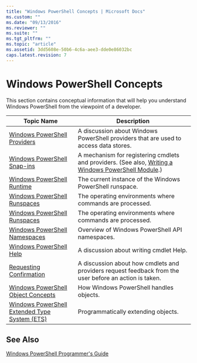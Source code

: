 ```yaml
---
title: "Windows PowerShell Concepts | Microsoft Docs"
ms.custom: ""
ms.date: "09/13/2016"
ms.reviewer: ""
ms.suite: ""
ms.tgt_pltfrm: ""
ms.topic: "article"
ms.assetid: 3dd5608e-50b6-4c6a-aee3-dde0e86032bc
caps.latest.revision: 7
---
```

# Windows PowerShell Concepts

This section contains conceptual information that will help you understand Windows PowerShell from the viewpoint of a developer.

|Topic Name|Description|
|----------------|-----------------|
|[Windows PowerShell Providers](https://msdn.microsoft.com/en-us/a65c5c75-1131-4ade-90d3-a613dbe620e9)|A discussion about Windows PowerShell providers that are used to access data stores.|
|[Windows PowerShell Snap-ins](https://msdn.microsoft.com/en-us/20e081a9-522c-48bf-9f21-faaf8cca2e82)|A mechanism for registering cmdlets and providers. (See also, [Writing a Windows PowerShell Module](../module/writing-a-windows-powershell-module.md).)|
|[Windows PowerShell Runtime](https://msdn.microsoft.com/en-us/949f06e8-0224-4cd3-bbad-a0cebbb5dec8)|The current instance of the Windows PowerShell runspace.|
|[Windows PowerShell Runspaces](https://msdn.microsoft.com/en-us/a1582cfe-f06d-4aff-adc6-71f49a860ce9)|The operating environments where commands are processed.|
|[Windows PowerShell Runspaces](https://msdn.microsoft.com/en-us/a1582cfe-f06d-4aff-adc6-71f49a860ce9)|The operating environments where commands are processed.|
|[Windows PowerShell Namespaces](https://msdn.microsoft.com/en-us/04bd2841-e90c-47d2-8a1f-3aeb3df35176)|Overview of Windows PowerShell API namespaces.|
|[Windows PowerShell Help](https://msdn.microsoft.com/en-us/097b7c1c-a056-4b36-9c86-65b2ee702fc7)|A discussion about writing cmdlet Help.|
|[Requesting Confirmation](../cmdlet/requesting-confirmation-from-cmdlets.md)|A discussion about how cmdlets and providers request feedback from the user before an action is taken.|
|[Windows PowerShell Object Concepts](https://msdn.microsoft.com/en-us/a1449178-b6fd-4ca8-a5e1-d747c2c54181)|How Windows PowerShell handles objects.|
|[Windows PowerShell Extended Type System (ETS)](https://msdn.microsoft.com/en-us/12700631-be23-4e6b-9bf0-81ea0d166353)|Programmatically extending objects.|

## See Also

 [Windows PowerShell Programmer's Guide](./windows-powershell-programmer-s-guide.md)